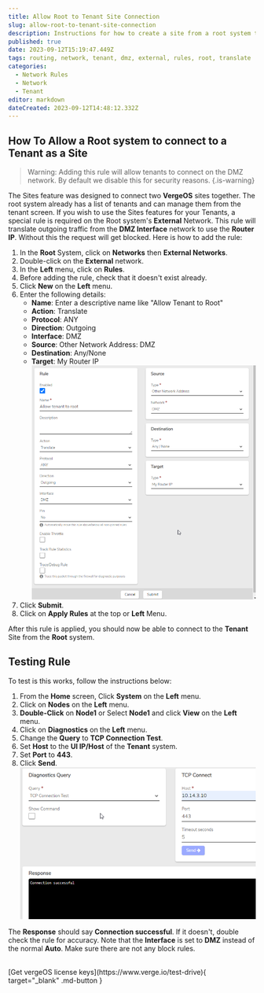 ```yaml
---
title: Allow Root to Tenant Site Connection
slug: allow-root-to-tenant-site-connection
description: Instructions for how to create a site from a root system to a tenant
published: true
date: 2023-09-12T15:19:47.449Z
tags: routing, network, tenant, dmz, external, rules, root, translate
categories:
  - Network Rules
  - Network
  - Tenant
editor: markdown
dateCreated: 2023-09-12T14:48:12.332Z
---
```


## How To Allow a Root system to connect to a Tenant as a Site

> Warning: Adding this rule will allow tenants to connect on the DMZ network. By default we disable this for security reasons. 
{.is-warning}

The Sites feature was designed to connect two **VergeOS** sites together. The root system already has a list of tenants and can manage them from the tenant screen. If you wish to use the Sites features for your Tenants, a special rule is required on the Root system's **External** Network. This rule will translate outgoing traffic from the **DMZ Interface** network to use the **Router IP**. Without this the request will get blocked. Here is how to add the rule:

1. In the **Root** System, click on **Networks** then **External Networks**. 
1. Double-click on the **External** network.
1. In the **Left** menu, click on **Rules**.
1. Before adding the rule, check that it doesn't exist already.
1. Click **New** on the **Left** menu.
1. Enter the following details:
	- **Name**: Enter a descriptive name like "Allow Tenant to Root"
	- **Action**: Translate
	- **Protocol**: ANY
	- **Direction**: Outgoing
	- **Interface**: DMZ
	- **Source**: Other Network Address: DMZ
	- **Destination**: Any/None
	- **Target**: My Router IP
![2023-09-12_10_28_52-training___edit_rule__allow_tenant_to_root.png](/public/2023-09-12_10_28_52-training___edit_rule__allow_tenant_to_root.png)
1. Click **Submit**.
1. Click on **Apply Rules** at the top or **Left** Menu.

After this rule is applied, you should now be able to connect to the **Tenant** Site from the **Root** system. 

## Testing Rule

To test is this works, follow the instructions below:
1. From the **Home** screen, Click **System** on the **Left** menu.
1. Click on **Nodes** on the **Left** menu.
1. **Double-Click** on **Node1** or Select **Node1** and click **View** on the **Left** menu.
1. Click on **Diagnostics** on the **Left** menu.
1. Change the **Query** to **TCP Connection Test**.
1. Set **Host** to the **UI IP/Host** of the **Tenant** system.
1. Set **Port** to **443**.
1. Click **Send**.
![2023-09-12_11_12_21-training___diagnostics.png](/public/2023-09-12_11_12_21-training___diagnostics.png)

The **Response** should say **Connection successful**. If it doesn't, double check the rule for accuracy. Note that the **Interface** is set to **DMZ** instead of the normal **Auto**. Make sure there are not any block rules.

<br>
[Get vergeOS license keys](https://www.verge.io/test-drive){ target="_blank" .md-button }